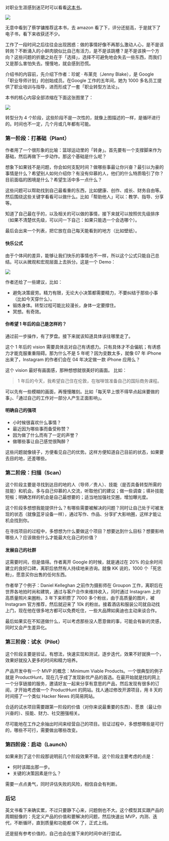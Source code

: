 对职业生涯感到迷茫时可以看看[这本书](https://www.amazon.com/dp/1591848202)。

![](http://ww1.sinaimg.cn/large/afe37136gy1fe0o5wmam8j20rs15544o.jpg)

无意中看到了蔡学镛推荐这本书，去 amazon 看了下，评分还挺高，于是就下了电子书，看下来收获还不少。

工作了一段时间之后往往会出现困惑：做的事情好像不再那么激动人心，是不是该转岗？不断涌入的小鲜肉貌似比自己有活力，是不是该跳槽？是不是该换一个方向？这些问题的折磨之处在于「选择」，选择不可避免地会失去一些东西，而我们又是那么害怕失去。慢慢地，就会感到恐慌。

介绍书的内容前，先介绍下作者：珍妮 · 布莱克（Jenny Blake），是 Google 「职业导师计划」的创始成员。在Google 工作的五年间，她为 1000 多名员工提供了职业培训与指导，进而形成了一套「职业转型方法论」。

本书的核心内容全部浓缩在下面这张图里了：

![](http://ww1.sinaimg.cn/large/afe37136gy1fe0o6e1r8yj20fq0iqgmx.jpg)

转型分为 4 个阶段，这些阶段不是一次性的，就像上图描述的一样，是循环进行的。时间也不一定，几个月或几年都有可能。

### 第一阶段：打基础（Plant）
作者用了一个很形象的比喻：篮球运动里的「转身」。首先要有一个支撑脚来作为基础，然后再做下一步动作。那这个基础是什么呢？

想象下如果钱不是问题，你会如何支配时间？做哪些事最让你兴奋？最引以为豪的事情是什么？希望别人如何介绍你？有没有仰慕的人，他们的什么特质吸引了你？目前面临的困境是什么？希望生活中多一点什么？

这些问题可以帮助找到自己最看重的东西，比如健康、创作、成长、财务自由等。然后围绕这些关键字看看可以做什么。比如「帮助他人」可以：教学、指导、分享等。

知道了自己最在乎的，以及相关的可以做的事情，接下来就可以按照优先级排序（如果不清楚优先级，可以问一下自己：如果只能选一个会选哪个）。

最后会出来一个列表，把它放在自己每天能看到的地方（比如壁纸）。

#### 快乐公式

由于个体间的差异，能够让我们快乐的事情也不一样，所以这个公式只能自己总结。可以从微观和宏观层面上去拆分。这是一个 Demo：

![](http://ww1.sinaimg.cn/large/afe37136gy1fe0o6nmuh2j21390qralz.jpg)

作者还给了一些建议，比如：
* 避免决策疲劳。精力有限，无论大小决策都需要精力，不要纠结于那些小事（比如今天穿什么）。
* 锻炼身体。转型过程可能比较漫长，身体一定要撑住。
* 冥想。有奇效。

#### 你希望 1 年后的自己是怎样的？
通过前一步操作，有了罗盘。接下来就该知道具体该往哪里走了。

这个 1 年后的 vision 需要具体且对自己有诱惑力。只有具体才不会偏航；有诱惑力才能克服重重阻碍。那为什么不是 5 年呢？因为变数太多，就像 07 年 iPhone 出来了，Instagram 的作者们会在 04 年决定做一款 iPhone 应用么？

这个 vision 最好有画面感，那种想想就很美好的画面。 比如：

> 1 年后的今天，我希望自己住在伦敦，在咖啡馆准备自己的国际商务课程。

可以先有一些模糊的画面，再慢慢雕刻。比如「每天早上恨不得早点起床要做的事」、「通过自己的工作对一部分人产生正面影响」。

#### 明确自己的强项

* 小时候很喜欢什么事情？
* 最近因为哪些事而备受称赞？
* 因为做了什么而有了一定的声誉？
* 做哪些事让自己感觉很陶醉？

这些问题就像镜子，方便看见自己的优势。这样方便知道自己目前的状态，如果要去目的地，还差哪些。

### 第二阶段：扫描（Scan）

这个阶段主要是寻找到达目的地的人（导师／贵人）、技能（是否具备转型所需的技能）和机会。多与自己仰慕的人交流，听取他们的建议；做一些调查；填补技能短板；明确怎样的机会是自己最想要的；适当地加强社交圈，增加曝光度。

这个阶段多想想我能提供什么？有哪些需要被解决的问题？同时让自己处于可被发现的状态（就像蓝牙设备一样），通过写作、作品、分享扩大影响圈，这样才能让机会找到你。

在寻找项目的过程中，多想想为什么要做这个项目？想要达到什么目标？想要影响哪些人？应该做些什么才能最大化自己的价值？

#### 发展自己的社群
这需要时间，但是值得。作者离开 Google 的时候，就是通过在 20% 的业余时间建立的良好口碑，离职后依然有人持续地来咨询。就像 KK 说的，1000 个「死忠粉」，愿意买你出售的任何东西。

作者举了个例子：Daniel Kelleghan 之前作为摄影师在 Groupon 工作，离职后在世界各地拍时尚和建筑，通过与客户合作来维持收入，同时通过 Instagram 上的高质量照片来圈粉。3 年下来积攒了 7000 多个粉丝，由于高质量的图片，被 Instagram 官方推荐，然后就迎来了 10k 的粉丝。接着酒店和服装公司就自动找上门，现在他在很多地方都可以免费吃住，一些大品牌如奥迪也主动来谈合作。

最后如果实在不知道做什么，可以考虑那些没人愿意做的事，可能会有新的灵感，同时又会产生差异化。

### 第三阶段：试水（Pilot）

这个阶段主要是验证。有想法，快速实现和测试，逐步迭代，效果不好就换一个，效果好就投入更多的时间和精力培养。

产品开发中有一个 MVP 的概念：Minimum Viable Products。一个很典型的例子就是 ProductHunt，现在几乎成了发现新优产品的首选。在最开始就是找的网上一个分享链接的服务，邀请好友一起来分享有意思的产品，然后发现有很多的订阅，才开始考虑做一个 ProductHunt 的网站。找人通过修改开源项目，用 8 天的时间搭了一个类似 Hacker News 的简易网站。

合适的试水项目需要跟第一阶段的价值（对你来说最重要的东西）、愿景（最让你兴奋的）、技能、财力、社交圈强相关。

尽可能地在工作之余抽出时间来经营自己的项目。验证过程中，多想想哪些是可行的，哪些不可行，需要做出哪些改变。

### 第四阶段：启动（Launch）

如果来到了这个阶段那说明前几个阶段效果不错，这个阶段主要考虑的点是：

* 何时该踏出那一步。
* 关键的决策因素是什么？

需要一点点勇气，同时评估失败的风险，相信自会有判断。

### 后记
英文书看下来确实累，不过只要静下心来，问题倒也不大。这个模型其实跟产品的周期挺像的：先定义产品的价值和要解决的问题，然后快速出 MVP，内测、迭代，不断循环，直到质量和功能都 OK 了，正式上线。

还是挺有参考价值的，自己也会在接下来的时间中进行尝试。